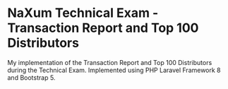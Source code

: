 # NaXum Technical Exam - Transaction Report and Top 100 Distributors

My implementation of the Transaction Report and Top 100 Distributors during the Technical Exam. Implemented using PHP Laravel Framework 8 and Bootstrap 5.

